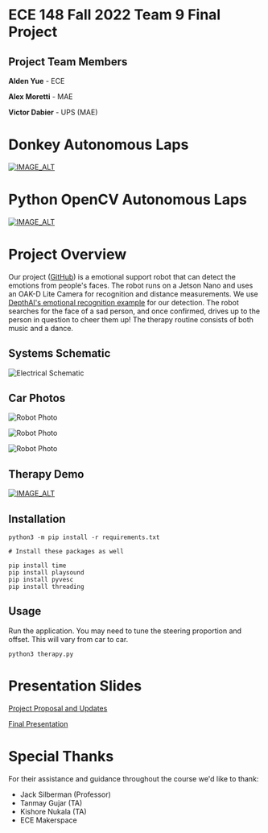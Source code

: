 # ECE 148 Fall 2022 Team 9 Final Project

## Project Team Members

**Alden Yue** - ECE

**Alex Moretti** - MAE

**Victor Dabier** - UPS (MAE)

# Donkey Autonomous Laps
[![IMAGE_ALT](https://img.youtube.com/vi/ZR26M5cjA0k/0.jpg)](https://www.youtube.com/watch?v=ZR26M5cjA0k)

# Python OpenCV Autonomous Laps
[![IMAGE_ALT](https://img.youtube.com/vi/J2YAsO08PNM/0.jpg)](https://www.youtube.com/watch?v=J2YAsO08PNM)


# Project Overview
Our project ([GitHub](https://github.com/aldenyue/ECE-148-F22-Team-9-Final-Project)) is a emotional support robot that can detect the emotions from people's faces. The robot runs on a Jetson Nano and uses an OAK-D Lite Camera for recognition and distance measurements. We use [DepthAI's emotional recognition example](https://github.com/luxonis/depthai-experiments/tree/master/gen2-emotion-recognition) for our detection. The robot searches for the face of a sad person, and once confirmed, drives up to the person in question to cheer them up! The therapy routine consists of both music and a dance.


## Systems Schematic

![Electrical Schematic](https://drive.google.com/uc?id=16STPfSgdp4dcYqTMlH768Pb_0goI1n9z)


## Car Photos
![Robot Photo](https://drive.google.com/uc?id=1uZXIZ-YuC2d-TIJ2R0jUVjr4fN1DzG7K)


![Robot Photo](https://drive.google.com/uc?id=1MWcDF949sBMB3130ppiVEH3RVC3zkgD5)


![Robot Photo](https://drive.google.com/uc?id=1X5kv9UvqkTD7hZ3HumCEHSHAGP8YqOpl)



## Therapy Demo

[![IMAGE_ALT](https://img.youtube.com/vi/AvcmKMhhHGw/0.jpg)](https://www.youtube.com/watch?v=AvcmKMhhHGw)


## Installation

```
python3 -m pip install -r requirements.txt

# Install these packages as well

pip install time
pip install playsound
pip install pyvesc
pip install threading
```

## Usage

Run the application. You may need to tune the steering proportion and offset. This will vary from car to car.

```
python3 therapy.py
```

# Presentation Slides

[Project Proposal and Updates](https://docs.google.com/presentation/d/1EkgtFs-FNyzEfarSJcummAluH30jZ4wbm4ckeikLcYE/edit?usp=sharing)

[Final Presentation](https://docs.google.com/presentation/d/1usfxWdM53N0NMDoix_1Y74fKl12m3J9-bZNlBl0dWzA/edit?usp=sharing)

# Special Thanks
For their assistance and guidance throughout the course we'd like to thank:

- Jack Silberman (Professor) 
- Tanmay Gujar (TA)
- Kishore Nukala (TA)
- ECE Makerspace